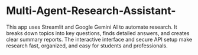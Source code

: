 # Multi-Agent-Research-Assistant-
This app uses Streamlit and Google Gemini AI to automate research. It breaks down topics into key questions, finds detailed answers, and creates clear summary reports. The interactive interface and secure API setup make research fast, organized, and easy for students and professionals.
